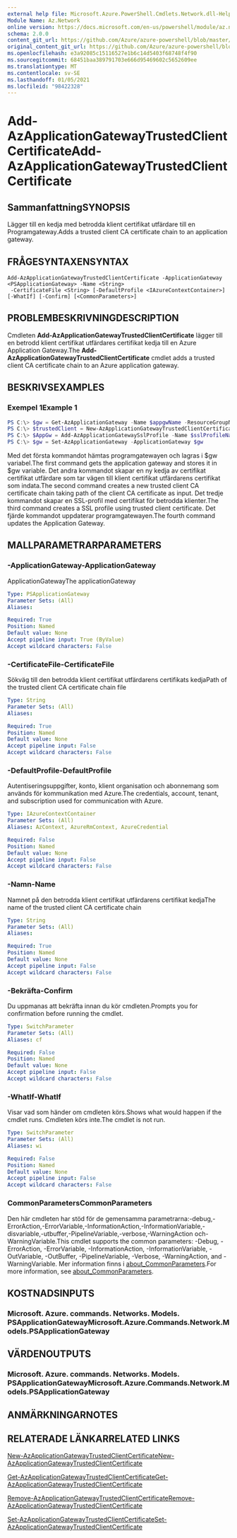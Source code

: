 ```yaml
---
external help file: Microsoft.Azure.PowerShell.Cmdlets.Network.dll-Help.xml
Module Name: Az.Network
online version: https://docs.microsoft.com/en-us/powershell/module/az.network/add-azapplicationgatewaytrustedclientcertificate
schema: 2.0.0
content_git_url: https://github.com/Azure/azure-powershell/blob/master/src/Network/Network/help/Add-AzApplicationGatewayTrustedClientCertificate.md
original_content_git_url: https://github.com/Azure/azure-powershell/blob/master/src/Network/Network/help/Add-AzApplicationGatewayTrustedClientCertificate.md
ms.openlocfilehash: e3a92085c15116527e1b6c14d5403f68748f4f90
ms.sourcegitcommit: 68451baa389791703e666d95469602c5652609ee
ms.translationtype: MT
ms.contentlocale: sv-SE
ms.lasthandoff: 01/05/2021
ms.locfileid: "98422328"
---
```

# <span data-ttu-id="b9ca6-101">Add-AzApplicationGatewayTrustedClientCertificate</span><span class="sxs-lookup"><span data-stu-id="b9ca6-101">Add-AzApplicationGatewayTrustedClientCertificate</span></span>

## <span data-ttu-id="b9ca6-102">Sammanfattning</span><span class="sxs-lookup"><span data-stu-id="b9ca6-102">SYNOPSIS</span></span>
<span data-ttu-id="b9ca6-103">Lägger till en kedja med betrodda klient certifikat utfärdare till en Programgateway.</span><span class="sxs-lookup"><span data-stu-id="b9ca6-103">Adds a trusted client CA certificate chain to an application gateway.</span></span>

## <span data-ttu-id="b9ca6-104">FRÅGESYNTAXEN</span><span class="sxs-lookup"><span data-stu-id="b9ca6-104">SYNTAX</span></span>

```
Add-AzApplicationGatewayTrustedClientCertificate -ApplicationGateway <PSApplicationGateway> -Name <String>
 -CertificateFile <String> [-DefaultProfile <IAzureContextContainer>] [-WhatIf] [-Confirm] [<CommonParameters>]
```

## <span data-ttu-id="b9ca6-105">PROBLEMBESKRIVNING</span><span class="sxs-lookup"><span data-stu-id="b9ca6-105">DESCRIPTION</span></span>
<span data-ttu-id="b9ca6-106">Cmdleten **Add-AzApplicationGatewayTrustedClientCertificate** lägger till en betrodd klient certifikat utfärdares certifikat kedja till en Azure Application Gateway.</span><span class="sxs-lookup"><span data-stu-id="b9ca6-106">The **Add-AzApplicationGatewayTrustedClientCertificate** cmdlet adds a trusted client CA certificate chain to an Azure application gateway.</span></span>

## <span data-ttu-id="b9ca6-107">BESKRIVS</span><span class="sxs-lookup"><span data-stu-id="b9ca6-107">EXAMPLES</span></span>

### <span data-ttu-id="b9ca6-108">Exempel 1</span><span class="sxs-lookup"><span data-stu-id="b9ca6-108">Example 1</span></span>
```powershell
PS C:\> $gw = Get-AzApplicationGateway -Name $appgwName -ResourceGroupName $resgpName
PS C:\> $trustedClient = New-AzApplicationGatewayTrustedClientCertificate -Name "ClientCert" -CertificateFile "C:\clientCAChain.cer"
PS C:\> $AppGw = Add-AzApplicationGatewaySslProfile -Name $sslProfileName -ApplicationGateway $gw -TrustedClientCertificates $trustedClient
PS C:\> $gw = Set-AzApplicationGateway -ApplicationGateway $gw
```

<span data-ttu-id="b9ca6-109">Med det första kommandot hämtas programgatewayen och lagras i $gw variabel.</span><span class="sxs-lookup"><span data-stu-id="b9ca6-109">The first command gets the application gateway and stores it in $gw variable.</span></span> <span data-ttu-id="b9ca6-110">Det andra kommandot skapar en ny kedja av certifikat certifikat utfärdare som tar vägen till klient certifikat utfärdarens certifikat som indata.</span><span class="sxs-lookup"><span data-stu-id="b9ca6-110">The second command creates a new trusted client CA certificate chain taking path of the client CA certificate as input.</span></span> <span data-ttu-id="b9ca6-111">Det tredje kommandot skapar en SSL-profil med certifikat för betrodda klienter.</span><span class="sxs-lookup"><span data-stu-id="b9ca6-111">The third command creates a SSL profile using trusted client certificate.</span></span> <span data-ttu-id="b9ca6-112">Det fjärde kommandot uppdaterar programgatewayen.</span><span class="sxs-lookup"><span data-stu-id="b9ca6-112">The fourth command updates the Application Gateway.</span></span>

## <span data-ttu-id="b9ca6-113">MALLPARAMETRAR</span><span class="sxs-lookup"><span data-stu-id="b9ca6-113">PARAMETERS</span></span>

### <span data-ttu-id="b9ca6-114">-ApplicationGateway</span><span class="sxs-lookup"><span data-stu-id="b9ca6-114">-ApplicationGateway</span></span>
<span data-ttu-id="b9ca6-115">ApplicationGateway</span><span class="sxs-lookup"><span data-stu-id="b9ca6-115">The applicationGateway</span></span>

```yaml
Type: PSApplicationGateway
Parameter Sets: (All)
Aliases:

Required: True
Position: Named
Default value: None
Accept pipeline input: True (ByValue)
Accept wildcard characters: False
```

### <span data-ttu-id="b9ca6-116">-CertificateFile</span><span class="sxs-lookup"><span data-stu-id="b9ca6-116">-CertificateFile</span></span>
<span data-ttu-id="b9ca6-117">Sökväg till den betrodda klient certifikat utfärdarens certifikats kedja</span><span class="sxs-lookup"><span data-stu-id="b9ca6-117">Path of the trusted client CA certificate chain file</span></span>

```yaml
Type: String
Parameter Sets: (All)
Aliases:

Required: True
Position: Named
Default value: None
Accept pipeline input: False
Accept wildcard characters: False
```

### <span data-ttu-id="b9ca6-118">-DefaultProfile</span><span class="sxs-lookup"><span data-stu-id="b9ca6-118">-DefaultProfile</span></span>
<span data-ttu-id="b9ca6-119">Autentiseringsuppgifter, konto, klient organisation och abonnemang som används för kommunikation med Azure.</span><span class="sxs-lookup"><span data-stu-id="b9ca6-119">The credentials, account, tenant, and subscription used for communication with Azure.</span></span>

```yaml
Type: IAzureContextContainer
Parameter Sets: (All)
Aliases: AzContext, AzureRmContext, AzureCredential

Required: False
Position: Named
Default value: None
Accept pipeline input: False
Accept wildcard characters: False
```

### <span data-ttu-id="b9ca6-120">-Namn</span><span class="sxs-lookup"><span data-stu-id="b9ca6-120">-Name</span></span>
<span data-ttu-id="b9ca6-121">Namnet på den betrodda klient certifikat utfärdarens certifikat kedja</span><span class="sxs-lookup"><span data-stu-id="b9ca6-121">The name of the trusted client CA certificate chain</span></span>

```yaml
Type: String
Parameter Sets: (All)
Aliases:

Required: True
Position: Named
Default value: None
Accept pipeline input: False
Accept wildcard characters: False
```

### <span data-ttu-id="b9ca6-122">-Bekräfta</span><span class="sxs-lookup"><span data-stu-id="b9ca6-122">-Confirm</span></span>
<span data-ttu-id="b9ca6-123">Du uppmanas att bekräfta innan du kör cmdleten.</span><span class="sxs-lookup"><span data-stu-id="b9ca6-123">Prompts you for confirmation before running the cmdlet.</span></span>

```yaml
Type: SwitchParameter
Parameter Sets: (All)
Aliases: cf

Required: False
Position: Named
Default value: None
Accept pipeline input: False
Accept wildcard characters: False
```

### <span data-ttu-id="b9ca6-124">-WhatIf</span><span class="sxs-lookup"><span data-stu-id="b9ca6-124">-WhatIf</span></span>
<span data-ttu-id="b9ca6-125">Visar vad som händer om cmdleten körs.</span><span class="sxs-lookup"><span data-stu-id="b9ca6-125">Shows what would happen if the cmdlet runs.</span></span>
<span data-ttu-id="b9ca6-126">Cmdleten körs inte.</span><span class="sxs-lookup"><span data-stu-id="b9ca6-126">The cmdlet is not run.</span></span>

```yaml
Type: SwitchParameter
Parameter Sets: (All)
Aliases: wi

Required: False
Position: Named
Default value: None
Accept pipeline input: False
Accept wildcard characters: False
```

### <span data-ttu-id="b9ca6-127">CommonParameters</span><span class="sxs-lookup"><span data-stu-id="b9ca6-127">CommonParameters</span></span>
<span data-ttu-id="b9ca6-128">Den här cmdleten har stöd för de gemensamma parametrarna:-debug,-ErrorAction,-ErrorVariable,-InformationAction,-InformationVariable,-disvariable,-utbuffer,-PipelineVariable,-verbose,-WarningAction och-WarningVariable.</span><span class="sxs-lookup"><span data-stu-id="b9ca6-128">This cmdlet supports the common parameters: -Debug, -ErrorAction, -ErrorVariable, -InformationAction, -InformationVariable, -OutVariable, -OutBuffer, -PipelineVariable, -Verbose, -WarningAction, and -WarningVariable.</span></span> <span data-ttu-id="b9ca6-129">Mer information finns i [about_CommonParameters](http://go.microsoft.com/fwlink/?LinkID=113216).</span><span class="sxs-lookup"><span data-stu-id="b9ca6-129">For more information, see [about_CommonParameters](http://go.microsoft.com/fwlink/?LinkID=113216).</span></span>

## <span data-ttu-id="b9ca6-130">KOSTNADS</span><span class="sxs-lookup"><span data-stu-id="b9ca6-130">INPUTS</span></span>

### <span data-ttu-id="b9ca6-131">Microsoft. Azure. commands. Networks. Models. PSApplicationGateway</span><span class="sxs-lookup"><span data-stu-id="b9ca6-131">Microsoft.Azure.Commands.Network.Models.PSApplicationGateway</span></span>

## <span data-ttu-id="b9ca6-132">VÄRDEN</span><span class="sxs-lookup"><span data-stu-id="b9ca6-132">OUTPUTS</span></span>

### <span data-ttu-id="b9ca6-133">Microsoft. Azure. commands. Networks. Models. PSApplicationGateway</span><span class="sxs-lookup"><span data-stu-id="b9ca6-133">Microsoft.Azure.Commands.Network.Models.PSApplicationGateway</span></span>

## <span data-ttu-id="b9ca6-134">ANMÄRKNINGAR</span><span class="sxs-lookup"><span data-stu-id="b9ca6-134">NOTES</span></span>

## <span data-ttu-id="b9ca6-135">RELATERADE LÄNKAR</span><span class="sxs-lookup"><span data-stu-id="b9ca6-135">RELATED LINKS</span></span>

[<span data-ttu-id="b9ca6-136">New-AzApplicationGatewayTrustedClientCertificate</span><span class="sxs-lookup"><span data-stu-id="b9ca6-136">New-AzApplicationGatewayTrustedClientCertificate</span></span>](./New-AzApplicationGatewayTrustedClientCertificate.md)

[<span data-ttu-id="b9ca6-137">Get-AzApplicationGatewayTrustedClientCertificate</span><span class="sxs-lookup"><span data-stu-id="b9ca6-137">Get-AzApplicationGatewayTrustedClientCertificate</span></span>](./Get-AzApplicationGatewayTrustedClientCertificate.md)

[<span data-ttu-id="b9ca6-138">Remove-AzApplicationGatewayTrustedClientCertificate</span><span class="sxs-lookup"><span data-stu-id="b9ca6-138">Remove-AzApplicationGatewayTrustedClientCertificate</span></span>](./Remove-AzApplicationGatewayTrustedClientCertificate.md)

[<span data-ttu-id="b9ca6-139">Set-AzApplicationGatewayTrustedClientCertificate</span><span class="sxs-lookup"><span data-stu-id="b9ca6-139">Set-AzApplicationGatewayTrustedClientCertificate</span></span>](./Set-AzApplicationGatewayTrustedClientCertificate.md)